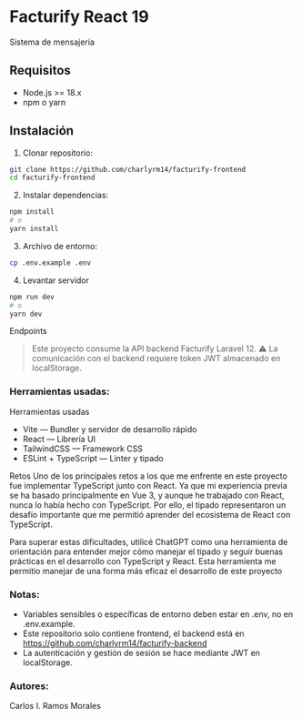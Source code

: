 # Facturify React 19

Sistema de mensajería

## Requisitos

- Node.js >= 18.x
- npm o yarn

## Instalación

1. Clonar repositorio:

```bash
git clone https://github.com/charlyrm14/facturify-frontend
cd facturify-frontend
```

2. Instalar dependencias:
```bash
npm install
# o
yarn install
```

3. Archivo de entorno:
```bash
cp .env.example .env
```

4. Levantar servidor
```bash
npm run dev
# o
yarn dev
```

Endpoints

> Este proyecto consume la API backend Facturify Laravel 12.
⚠️ La comunicación con el backend requiere token JWT almacenado en localStorage.

### Herramientas usadas:
Herramientas usadas
- Vite — Bundler y servidor de desarrollo rápido
- React — Librería UI
- TailwindCSS — Framework CSS
- ESLint + TypeScript — Linter y tipado

Retos
Uno de los principales retos a los que me enfrente en este proyecto fue implementar TypeScript junto con React. Ya que mi experiencia previa se ha basado principalmente en Vue 3, y aunque he trabajado con React, nunca lo había hecho con TypeScript. Por ello, el tipado representaron un desafío importante que me permitió aprender del ecosistema de React con TypeScript.

Para superar estas dificultades, utilicé ChatGPT como una herramienta de orientación para entender mejor cómo manejar el tipado y seguir buenas prácticas en el desarrollo con TypeScript y React. Esta herramienta me permitio manejar de una forma más eficaz el desarrollo de este proyecto

### **Notas:**

- Variables sensibles o específicas de entorno deben estar en .env, no en .env.example.
- Este repositorio solo contiene frontend, el backend está en https://github.com/charlyrm14/facturify-backend
- La autenticación y gestión de sesión se hace mediante JWT en localStorage.

### **Autores:**
Carlos I. Ramos Morales

